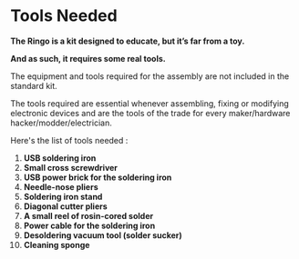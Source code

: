 # Tools Needed

 **The Ringo is a kit designed to educate, but it’s far from a toy.**

**And as such, it requires some real tools.**

The equipment and tools required for the assembly are not included in the standard kit.

The tools required are essential whenever assembling, fixing or modifying electronic devices and are the tools of the trade for every maker/hardware hacker/modder/electrician.

Here's the list of tools needed :

1. **USB soldering iron**
2. **Small cross screwdriver**
3. **USB power brick for the soldering iron**
4. **Needle-nose pliers**
5. **Soldering iron stand**
6. **Diagonal cutter pliers**
7. **A small reel of rosin-cored solder**
8. **Power cable for the soldering iron**
9. **Desoldering vacuum tool \(solder sucker\)**
10. **Cleaning sponge**



